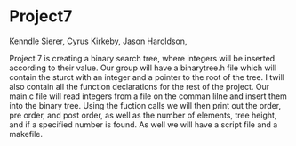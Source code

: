 # Project7

Kenndle Sierer,
Cyrus Kirkeby,
Jason Haroldson,

Project 7 is creating a binary search tree, where integers will be inserted according to their value.
Our group will have a binarytree.h file which will contain the sturct with an integer and a pointer to the root of the tree. I twill also contain all the function declarations for the rest of the project. 
Our main.c file will read integers from a file on the comman lilne and insert them into the binary tree. Using the fuction calls we will then print out the order, pre order, and post order, as well as the number of elements, tree height, and if a specified number is found.
As well we will have a script file and a makefile.

